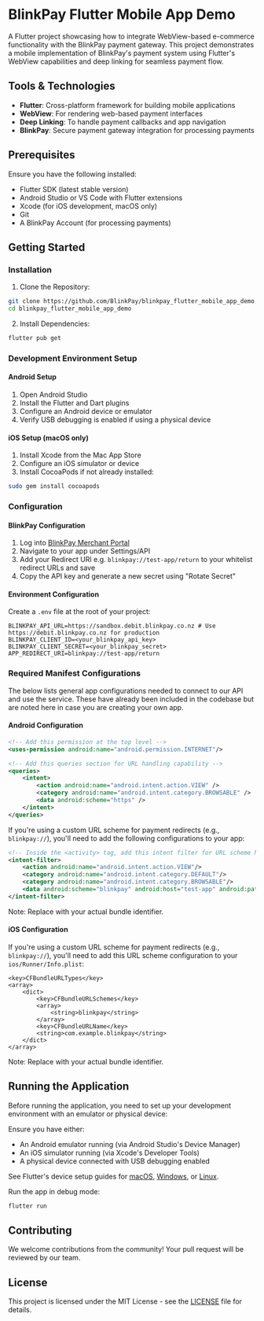 # BlinkPay Flutter Mobile App Demo

A Flutter project showcasing how to integrate WebView-based e-commerce functionality with the BlinkPay payment gateway. This project demonstrates a mobile implementation of BlinkPay's payment system using Flutter's WebView capabilities and deep linking for seamless payment flow.

## Tools & Technologies

- **Flutter**: Cross-platform framework for building mobile applications
- **WebView**: For rendering web-based payment interfaces
- **Deep Linking**: To handle payment callbacks and app navigation
- **BlinkPay**: Secure payment gateway integration for processing payments

## Prerequisites

Ensure you have the following installed:

- Flutter SDK (latest stable version)
- Android Studio or VS Code with Flutter extensions
- Xcode (for iOS development, macOS only)
- Git
- A BlinkPay Account (for processing payments)

## Getting Started

### Installation

1. Clone the Repository:
```bash
git clone https://github.com/BlinkPay/blinkpay_flutter_mobile_app_demo
cd blinkpay_flutter_mobile_app_demo
```

2. Install Dependencies:
```bash
flutter pub get
```

### Development Environment Setup

#### Android Setup
1. Open Android Studio
2. Install the Flutter and Dart plugins
3. Configure an Android device or emulator
4. Verify USB debugging is enabled if using a physical device

#### iOS Setup (macOS only)
1. Install Xcode from the Mac App Store
2. Configure an iOS simulator or device
3. Install CocoaPods if not already installed:
```bash
sudo gem install cocoapods
```

### Configuration

#### BlinkPay Configuration

1. Log into [BlinkPay Merchant Portal](https://merchants.blinkpay.co.nz/settings/api)
2. Navigate to your app under Settings/API
3. Add your Redirect URI e.g. `blinkpay://test-app/return` to your whitelist redirect URLs and save
4. Copy the API key and generate a new secret using "Rotate Secret"

#### Environment Configuration

Create a `.env` file at the root of your project:
```
BLINKPAY_API_URL=https://sandbox.debit.blinkpay.co.nz # Use https://debit.blinkpay.co.nz for production
BLINKPAY_CLIENT_ID=<your_blinkpay_api_key>
BLINKPAY_CLIENT_SECRET=<your_blinkpay_secret>
APP_REDIRECT_URI=blinkpay://test-app/return
```

### Required Manifest Configurations

The below lists general app configurations needed to connect to our API and use the service. These have already been included in the codebase but are noted here in case you are creating your own app.

#### Android Configuration

```xml
<!-- Add this permission at the top level -->
<uses-permission android:name="android.permission.INTERNET"/>

<!-- Add this queries section for URL handling capability -->
<queries>
    <intent>
        <action android:name="android.intent.action.VIEW" />
        <category android:name="android.intent.category.BROWSABLE" />
        <data android:scheme="https" />
    </intent>
</queries>
```

If you're using a custom URL scheme for payment redirects (e.g., `blinkpay://`), you'll need to add the following configurations to your app:

```xml
<!-- Inside the <activity> tag, add this intent filter for URL scheme handling -->
<intent-filter>
    <action android:name="android.intent.action.VIEW"/>
    <category android:name="android.intent.category.DEFAULT"/>
    <category android:name="android.intent.category.BROWSABLE"/>
    <data android:scheme="blinkpay" android:host="test-app" android:pathPrefix="/return"/>
</intent-filter>
```

Note: Replace with your actual bundle identifier.

#### iOS Configuration

If you're using a custom URL scheme for payment redirects (e.g., `blinkpay://`), you'll need to add this URL scheme configuration to your `ios/Runner/Info.plist`:

```
<key>CFBundleURLTypes</key>
<array>
    <dict>
        <key>CFBundleURLSchemes</key>
        <array>
            <string>blinkpay</string>
        </array>
        <key>CFBundleURLName</key>
        <string>com.example.blinkpay</string>
    </dict>
</array>
```

Note: Replace with your actual bundle identifier.


## Running the Application

Before running the application, you need to set up your development environment with an emulator or physical device:

Ensure you have either:
- An Android emulator running (via Android Studio's Device Manager)
- An iOS simulator running (via Xcode's Developer Tools)
- A physical device connected with USB debugging enabled

See Flutter's device setup guides for [macOS](https://docs.flutter.dev/get-started/install/macos#set-up-your-android-device), [Windows](https://docs.flutter.dev/get-started/install/windows#set-up-your-android-device), or [Linux](https://docs.flutter.dev/get-started/install/linux#set-up-your-android-device).


Run the app in debug mode:
```bash
flutter run
```
## Contributing

We welcome contributions from the community! Your pull request will be reviewed by our team.

## License

This project is licensed under the MIT License - see the [LICENSE](LICENSE) file for details.